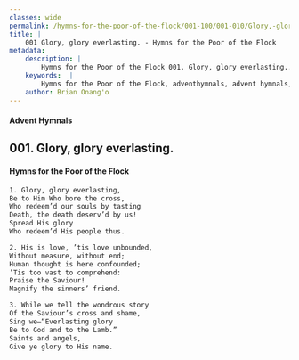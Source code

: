 ```yaml
---
classes: wide
permalink: /hymns-for-the-poor-of-the-flock/001-100/001-010/Glory,-glory-everlasting/
title: |
    001 Glory, glory everlasting. - Hymns for the Poor of the Flock
metadata:
    description: |
        Hymns for the Poor of the Flock 001. Glory, glory everlasting.. Glory, glory everlasting, Be to Him Who bore the cross,  Who redeem’d our souls by tasting  Death, the death deserv’d by us! Spread His glory  Who redeem’d His people thus. 
    keywords:  |
        Hymns for the Poor of the Flock, adventhymnals, advent hymnals, Glory, glory everlasting., Glory, glory everlasting,, 
    author: Brian Onang'o
---
```


#### Advent Hymnals
## 001. Glory, glory everlasting.
####  Hymns for the Poor of the Flock

```txt
1. Glory, glory everlasting,
Be to Him Who bore the cross, 
Who redeem’d our souls by tasting 
Death, the death deserv’d by us!
Spread His glory 
Who redeem’d His people thus.

2. His is love, ’tis love unbounded,
Without measure, without end;
Human thought is here confounded; 
’Tis too vast to comprehend: 
Praise the Saviour!
Magnify the sinners’ friend.

3. While we tell the wondrous story
Of the Saviour’s cross and shame, 
Sing we—“Everlasting glory 
Be to God and to the Lamb.” 
Saints and angels,
Give ye glory to His name.
```